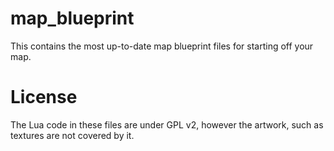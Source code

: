# map_blueprint
This contains the most up-to-date map blueprint files for starting off your map.

# License
The Lua code in these files are under GPL v2, however the artwork, such as textures are not covered by it. 
